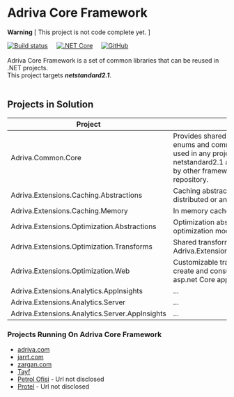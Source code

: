# Adriva Core Framework

**Warning** [ This project is not code complete yet. ]

[![Build status](https://adriva.visualstudio.com/NetCoreLibs/_apis/build/status/Publish%20Framework%20To%20GitHub)](https://adriva.visualstudio.com/NetCoreLibs/_build/latest?definitionId=48)
&nbsp;&nbsp;&nbsp;
[![.NET Core](https://github.com/adriva/coreframework/workflows/.NET%20Core/badge.svg?branch=master)](https://github.com/adriva/coreframework/)
&nbsp;&nbsp;&nbsp;
[![GitHub](https://img.shields.io/github/license/adriva/coreframework)](https://github.com/adriva/coreframework/blob/master/LICENSE#blob-path)
\
&nbsp;
\
Adriva Core Framework is a set of common libraries that can be reused in .NET projects.\
This project targets ***netstandard2.1***.
\
&nbsp;
## Projects in Solution

| Project | Description |
|-|-|
| Adriva.Common.Core        | Provides shared utility methods, global enums and common classes that can be used in any project type targeting netstandard2.1 and higher. Also consumed by other framework libraries within this repository.|
| Adriva.Extensions.Caching.Abstractions | Caching abstractions for memory, distributed or any other custom cache.  |
| Adriva.Extensions.Caching.Memory | In memory cache storage. |
| Adriva.Extensions.Optimization.Abstractions |  Optimization abstractions for file optimization modules. |
|Adriva.Extensions.Optimization.Transforms|Shared transforms that can be used with Adriva.Extensions.Optimization.Abstractions.|
|Adriva.Extensions.Optimization.Web | Customizable transforms and tag helpers to create and consume optimized resources in <span>asp.net<span> Core applications.|
|Adriva.Extensions.Analytics.AppInsights |...|
|Adriva.Extensions.Analytics.Server |...|
|Adriva.Extensions.Analytics.Server.AppInsights |...|

### Projects Running On Adriva Core Framework
* [adriva.com](https://adriva.com)
* [jarrt.com](https://jarrt.com)
* [zargan.com](http://www.zargan.com)
* [Tayf](https://tayf.adriva.com)
* [Petrol Ofisi](#) - Url not disclosed
* [Protel](#) - Url not disclosed